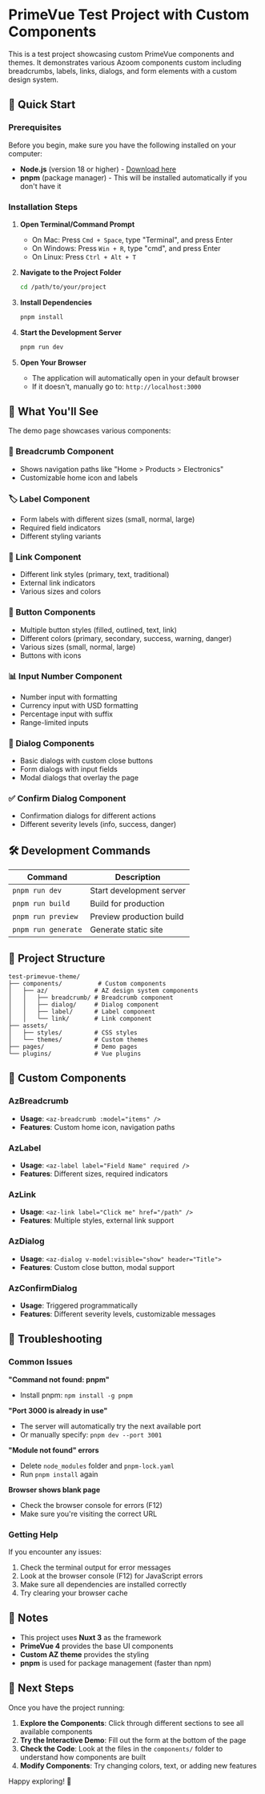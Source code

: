 # PrimeVue Test Project with Custom Components

This is a test project showcasing custom PrimeVue components and themes. It demonstrates various Azoom components custom including breadcrumbs, labels, links, dialogs, and form elements with a custom design system.

## 🚀 Quick Start

### Prerequisites

Before you begin, make sure you have the following installed on your computer:

- **Node.js** (version 18 or higher) - [Download here](https://nodejs.org/)
- **pnpm** (package manager) - This will be installed automatically if you don't have it

### Installation Steps

1. **Open Terminal/Command Prompt**
   - On Mac: Press `Cmd + Space`, type "Terminal", and press Enter
   - On Windows: Press `Win + R`, type "cmd", and press Enter
   - On Linux: Press `Ctrl + Alt + T`

2. **Navigate to the Project Folder**
   ```bash
   cd /path/to/your/project
   ```

3. **Install Dependencies**
   ```bash
   pnpm install
   ```

4. **Start the Development Server**
   ```bash
   pnpm run dev
   ```

5. **Open Your Browser**
   - The application will automatically open in your default browser
   - If it doesn't, manually go to: `http://localhost:3000`

## 📱 What You'll See

The demo page showcases various components:

### 🍞 Breadcrumb Component
- Shows navigation paths like "Home > Products > Electronics"
- Customizable home icon and labels

### 🏷️ Label Component
- Form labels with different sizes (small, normal, large)
- Required field indicators
- Different styling variants

### 🔗 Link Component
- Different link styles (primary, text, traditional)
- External link indicators
- Various sizes and colors

### 🔘 Button Components
- Multiple button styles (filled, outlined, text, link)
- Different colors (primary, secondary, success, warning, danger)
- Various sizes (small, normal, large)
- Buttons with icons

### 📊 Input Number Component
- Number input with formatting
- Currency input with USD formatting
- Percentage input with suffix
- Range-limited inputs

### 💬 Dialog Components
- Basic dialogs with custom close buttons
- Form dialogs with input fields
- Modal dialogs that overlay the page

### ✅ Confirm Dialog Component
- Confirmation dialogs for different actions
- Different severity levels (info, success, danger)

## 🛠️ Development Commands

| Command | Description |
|---------|-------------|
| `pnpm run dev` | Start development server |
| `pnpm run build` | Build for production |
| `pnpm run preview` | Preview production build |
| `pnpm run generate` | Generate static site |

## 📁 Project Structure

```
test-primevue-theme/
├── components/          # Custom components
│   ├── az/             # AZ design system components
│   │   ├── breadcrumb/ # Breadcrumb component
│   │   ├── dialog/     # Dialog component
│   │   ├── label/      # Label component
│   │   └── link/       # Link component
├── assets/
│   ├── styles/         # CSS styles
│   └── themes/         # Custom themes
├── pages/              # Demo pages
└── plugins/            # Vue plugins
```

## 🎨 Custom Components

### AzBreadcrumb
- **Usage**: `<az-breadcrumb :model="items" />`
- **Features**: Custom home icon, navigation paths

### AzLabel
- **Usage**: `<az-label label="Field Name" required />`
- **Features**: Different sizes, required indicators

### AzLink
- **Usage**: `<az-link label="Click me" href="/path" />`
- **Features**: Multiple styles, external link support

### AzDialog
- **Usage**: `<az-dialog v-model:visible="show" header="Title">`
- **Features**: Custom close button, modal support

### AzConfirmDialog
- **Usage**: Triggered programmatically
- **Features**: Different severity levels, customizable messages

## 🔧 Troubleshooting

### Common Issues

**"Command not found: pnpm"**
- Install pnpm: `npm install -g pnpm`

**"Port 3000 is already in use"**
- The server will automatically try the next available port
- Or manually specify: `pnpm dev --port 3001`

**"Module not found" errors**
- Delete `node_modules` folder and `pnpm-lock.yaml`
- Run `pnpm install` again

**Browser shows blank page**
- Check the browser console for errors (F12)
- Make sure you're visiting the correct URL

### Getting Help

If you encounter any issues:

1. Check the terminal output for error messages
2. Look at the browser console (F12) for JavaScript errors
3. Make sure all dependencies are installed correctly
4. Try clearing your browser cache

## 📝 Notes

- This project uses **Nuxt 3** as the framework
- **PrimeVue 4** provides the base UI components
- **Custom AZ theme** provides the styling
- **pnpm** is used for package management (faster than npm)

## 🎯 Next Steps

Once you have the project running:

1. **Explore the Components**: Click through different sections to see all available components
2. **Try the Interactive Demo**: Fill out the form at the bottom of the page
3. **Check the Code**: Look at the files in the `components/` folder to understand how components are built
4. **Modify Components**: Try changing colors, text, or adding new features

Happy exploring! 🚀

